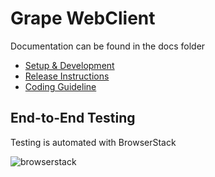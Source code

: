 # Grape WebClient

Documentation can be found in the docs folder

- [Setup & Development](https://github.com/ubergrape/grape-web-client/blob/master/docs/development.md)
- [Release Instructions](https://github.com/ubergrape/grape-web-client/blob/master/docs/release.md)
- [Coding Guideline](https://github.com/ubergrape/grape-web-client/blob/master/docs/coding-guideline.md)

## End-to-End Testing

Testing is automated with BrowserStack

![browserstack](https://www.browserstack.com/images/layout/logo.svg)
